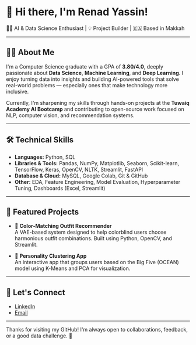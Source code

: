 # 👋 Hi there, I'm Renad Yassin!

👩‍💻 AI & Data Science Enthusiast | 💡 Project Builder | 🇸🇦 Based in Makkah

---

## 👩‍🔬 About Me

I'm a Computer Science graduate with a GPA of **3.80/4.0**, deeply passionate about **Data Science**, **Machine Learning**, and **Deep Learning**. I enjoy turning data into insights and building AI-powered tools that solve real-world problems — especially ones that make technology more inclusive.

Currently, I'm sharpening my skills through hands-on projects at the **Tuwaiq Academy AI Bootcamp** and contributing to open-source work focused on NLP, computer vision, and recommendation systems.

---

## 🛠️ Technical Skills

- **Languages:** Python, SQL
- **Libraries & Tools:** Pandas, NumPy, Matplotlib, Seaborn, Scikit-learn, TensorFlow, Keras, OpenCV, NLTK, Streamlit, FastAPI
- **Database & Cloud:** MySQL, Google Colab, Git & GitHub
- **Other:** EDA, Feature Engineering, Model Evaluation, Hyperparameter Tuning, Dashboards (Excel, Streamlit)

---

## 🌟 Featured Projects

- 🎨 **Color-Matching Outfit Recommender**  
  A VAE-based system designed to help colorblind users choose harmonious outfit combinations. Built using Python, OpenCV, and Streamlit.

- 🧠 **Personality Clustering App**  
  An interactive app that groups users based on the Big Five (OCEAN) model using K-Means and PCA for visualization.

---

## 🤝 Let's Connect

- [LinkedIn](https://www.linkedin.com/in/renad-yassin/)  
- [Email](yassinrenad02@gmal.com)

---

Thanks for visiting my GitHub! I'm always open to collaborations, feedback, or a good data challenge. 🚀
